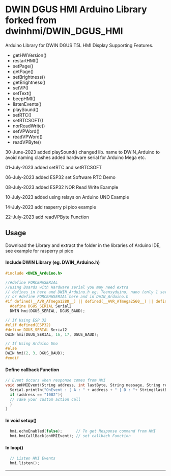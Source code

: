 # DWIN DGUS HMI Arduino Library forked from dwinhmi/DWIN_DGUS_HMI
Arduino Library for DWIN DGUS T5L HMI Display
Supporting Features.
- getHWVersion()
- restartHMI()
- setPage()
- getPage()
- setBrightness()
- getBrightness()
- setVP()
- setText()
- beepHMI()
- listenEvents()
- playSound() 
- setRTC()
- setRTCSOFT()
- norReadWrite()
- setVPWord()
- readVPWord()
- readVPByte()

30-June-2023 added playSound() changed lib. name to DWIN_Arduino to avoid naming clashes
added hardware serial for Arduino Mega etc.

01-July-2023 added setRTC and setRTCSOFT

06-July-2023 added ESP32 set Software RTC Demo

08-July-2023 added ESP32 NOR Read Write Example

10-July-2023 added using relays on Arduino UNO Example 

14-July-2023 add rasperry pi pico example

22-July-2023 add readVPByte Function

## Usage
Download the Library and extract the folder in the libraries of Arduino IDE,
 see example for rasperry pi pico
#### Include DWIN Library (eg. DWIN_Arduino.h) 
```C++
#include <DWIN_Arduino.h>

//#define FORCEHWSERIAL
//using Boards with Hardware serial you may need extra
// defines in here and DWIN_Arduino.h eg. Teensyduino, nano (only 1 serial port) etc
// or #define FORCEHWSERIAL here and in DWIN_Arduino.h
#if defined(__AVR_ATmega1280__) || defined(__AVR_ATmega2560__) || defined(FORCEHWSERIAL)
  #define DGUS_SERIAL Serial2
  DWIN hmi(DGUS_SERIAL, DGUS_BAUD);

// If Using ESP 32
#elif defined(ESP32)
#define DGUS_SERIAL Serial2
DWIN hmi(DGUS_SERIAL, 16, 17, DGUS_BAUD);

// If Using Arduino Uno
#else
DWIN hmi(2, 3, DGUS_BAUD);
#endif

```

#### Define callback Function
```C++
// Event Occurs when response comes from HMI
void onHMIEvent(String address, int lastByte, String message, String response){  
  Serial.println("OnEvent : [ A : " + address + " | D : "+ String(lastByte, HEX)+ " | M : "+message+" | R : "+response+ " ]"); 
  if (address == "1002"){
  // Take your custom action call
  }
}
```

#### In void setup()
```C++
  hmi.echoEnabled(false);      // To get Response command from HMI
  hmi.hmiCallBack(onHMIEvent); // set callback Function
```

#### In loop()
```C++
  // Listen HMI Events
  hmi.listen();
```

---

